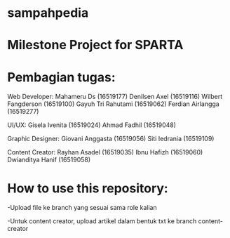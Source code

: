 # sampahpedia
Milestone Project for SPARTA
=

Pembagian tugas:
=
Web Developer:
Mahameru Ds (16519177)
Denilsen Axel (16519116)
Wilbert Fangderson (16519100)
Gayuh Tri Rahutami (16519062)
Ferdian Airlangga (16519277)

UI/UX:
Gisela Ivenita (16519024)
Ahmad Fadhil (16519048)

Graphic Designer:
Giovani Anggasta (16519056)
Siti Iedrania (16519109)

Content Creator:
Rayhan Asadel (16519035)
Ibnu Hafizh (16519060)
Dwianditya Hanif (16519058)

How to use this repository:
=

-Upload file ke branch yang sesuai sama role kalian

-Untuk content creator, upload artikel dalam bentuk txt ke branch content-creator

